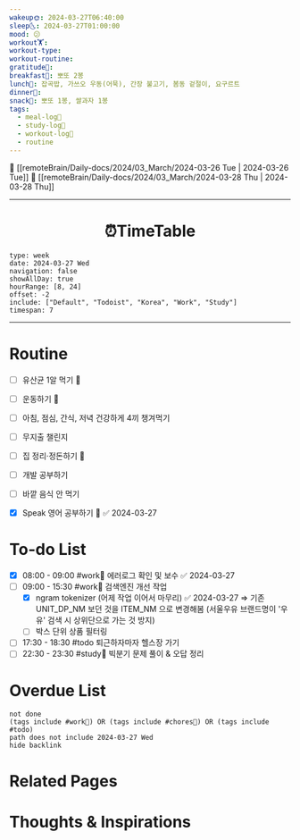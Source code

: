 ```yaml
---
wakeup🌞: 2024-03-27T06:40:00
sleep🌜: 2024-03-27T01:00:00
mood: 😕
workout🏋️: 
workout-type: 
workout-routine: 
gratitude🙏: 
breakfast🍳: 뽀또 2봉
lunch🍚: 잡곡밥, 가쓰오 우동(어묵), 간장 불고기, 봄동 겉절이, 요구르트
dinner🥗: 
snack🍬: 뽀또 1봉, 쌀과자 1봉
tags:
  - meal-log📝
  - study-log📓
  - workout-log💪
  - routine
---
```


🔺 [[remoteBrain/Daily-docs/2024/03_March/2024-03-26 Tue | 2024-03-26 Tue]]
🔻 [[remoteBrain/Daily-docs/2024/03_March/2024-03-28 Thu | 2024-03-28 Thu]]
___
<h1> <center>⏰TimeTable </center> </h1>

```gEvent
type: week
date: 2024-03-27 Wed
navigation: false
showAllDay: true
hourRange: [8, 24]
offset: -2
include: ["Default", "Todoist", "Korea", "Work", "Study"]
timespan: 7
```

--- 


# Routine 

- [ ] 유산균 1알 먹기 🔼 
- [ ] 운동하기 🔼
- [ ] 아침, 점심, 간식, 저녁 건강하게 4끼 챙겨먹기
- [ ] 무지출 챌린지 
- [ ] 집 정리·정돈하기 🔼
- [ ] 개발 공부하기
- [ ] 바깥 음식 안 먹기 
- [x] Speak 영어 공부하기 🔼 ✅ 2024-03-27


# To-do List


- [x] 08:00 - 09:00 #work💼 에러로그 확인 및 보수 ✅ 2024-03-27
- [ ] 09:00 - 15:30 #work💼 검색엔진 개선 작업
	- [x] ngram tokenizer (어제 작업 이어서 마무리) ✅ 2024-03-27 
		⇒ 기존 UNIT_DP_NM 보던 것을 ITEM_NM 으로 변경해봄 (서울우유 브랜드명이 '우유' 검색 시 상위단으로 가는 것 방지)
	- [ ] 박스 단위 상품 필터링 
- [ ] 17:30 - 18:30 #todo 퇴근하자마자 헬스장 가기
- [ ] 22:30 - 23:30 #study📓 빅분기 문제 풀이 & 오답 정리

# Overdue List
```tasks
not done
(tags include #work💼) OR (tags include #chores🧺) OR (tags include #todo)
path does not include 2024-03-27 Wed
hide backlink
```

# Related Pages



# Thoughts & Inspirations

